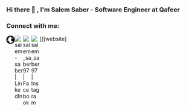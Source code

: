 ### Hi there 👋 , I'm Salem Saber - Software Engineer at Qafeer 

### Connect with me:

[<img align="left" alt="codeSTACKr.com" width="22px" src="https://raw.githubusercontent.com/iconic/open-iconic/master/svg/globe.svg" />][website]
<img align="left" alt="salem-saber | LinkedIn" width="22px" src="https://cdn.jsdelivr.net/npm/simple-icons@v3/icons/linkedin.svg" />
<img align="left" alt="salem_saber97 | Facebook" width="22px" src="https://cdn.jsdelivr.net/npm/simple-icons@v3/icons/facebook.svg" />
<img align="left" alt="salem_saber97 | Instagram" width="22px" src="https://cdn.jsdelivr.net/npm/simple-icons@v3/icons/instagram.svg" />


